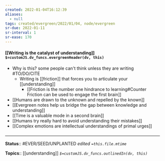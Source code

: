 ```yaml
---
created: 2022-01-04T16:12:39 
aliases:
  - null
tags: created/evergreen/2022/01/04, node/evergreen
sr-due: 2022-01-11
sr-interval: 1
sr-ease: 170
---
```


#### [[Writing is the catalyst of understanding]] `$=customJS.dv_funcs.evergreenHeader(dv, this)`

- Why is this? some people can't think unless they are writing #TO/DO/CITE  
	- Writing is [[friction]] that forces you to articulate your [[understanding]]
		- [[Friction is the number one hindrance to learning#Counter Friction can be used to engage the first brain]]
- [[Humans are drawn to the unknown and repelled by the known]]
- [[Evergreen notes help us bridge the gap between knowledge and understanding]]
- [[Time is a valuable mode in a second brain]]
- [[Humans try really hard to avoid understanding their mistakes]]
- [[Complex emotions are intellectual understandings of primal urges]]

### <hr class="footnote"/>

**Status**:: #EVER/SEED/UNPLANTED
*edited `=this.file.mtime`*

**Topics**:: [[understanding]]
*`$=customJS.dv_funcs.outlinedIn(dv, this)`*


